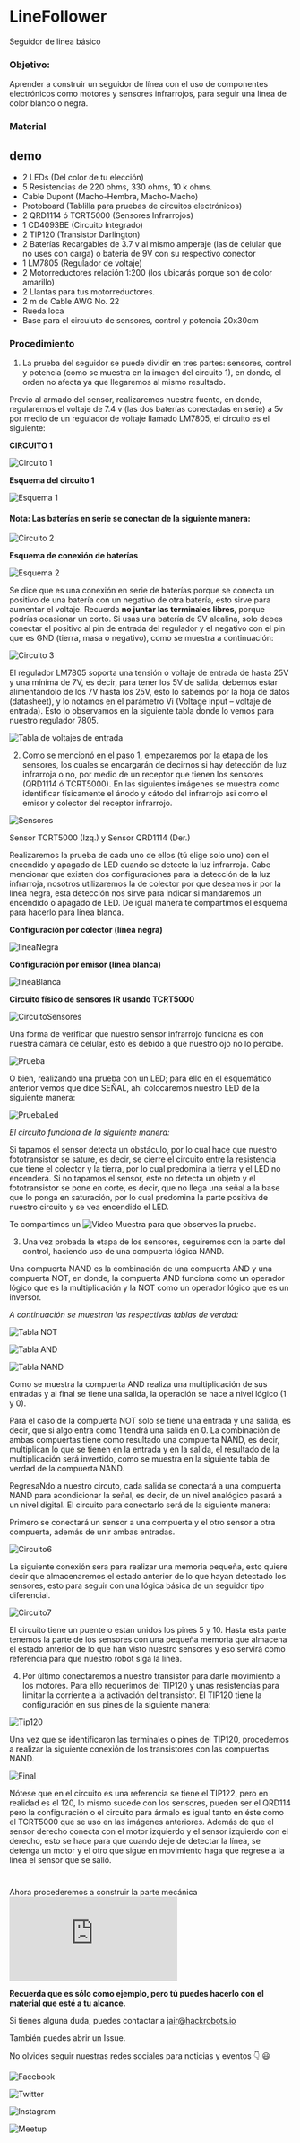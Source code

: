 # LineFollower
Seguidor de linea básico


### Objetivo:

Aprender a construir un seguidor de línea con el uso de componentes electrónicos como motores y sensores
infrarrojos, para seguir una línea de color blanco o negra.

### Material
## demo
* 2 LEDs (Del color de tu elección)
* 5 Resistencias de 220 ohms, 330 ohms, 10 k ohms.
* Cable Dupont (Macho-Hembra, Macho-Macho)
* Protoboard (Tablilla para pruebas de circuitos electrónicos)
* 2 QRD1114 ó TCRT5000 (Sensores Infrarrojos)
* 1 CD4093BE (Circuito Integrado)
* 2 TIP120 (Transistor Darlington)
* 2 Baterías Recargables de 3.7 v al mismo amperaje (las de celular que no uses con carga) o batería de 9V con su
respectivo conector 
* 1 LM7805 (Regulador de voltaje) 
* 2 Motorreductores relación 1:200 (los ubicarás porque son de color amarillo) 
* 2 Llantas para tus motorreductores. 
* 2 m de Cable AWG No. 22 
* Rueda loca 
* Base para el circuiuto de sensores, control y potencia 20x30cm

### Procedimiento

1. La prueba del seguidor se puede dividir en tres partes: sensores, control y potencia (como se muestra en la imagen del circuito 1), en donde, el orden no afecta ya que llegaremos al mismo resultado.

Previo al armado del sensor, realizaremos nuestra fuente, en donde, regularemos el voltaje de 7.4 v (las dos baterías
conectadas en serie) a 5v por medio de un regulador de voltaje llamado LM7805, el circuito es el siguiente:

**CIRCUITO 1**

![Circuito 1](https://github.com/HackrobotsMX/LineFollower/blob/master/circuito1.PNG)

**Esquema del circuito 1**

![Esquema 1](https://github.com/HackrobotsMX/LineFollower/blob/master/esquema1.PNG)


#### Nota: Las baterías en serie se conectan de la siguiente manera:

![Circuito 2](https://github.com/HackrobotsMX/LineFollower/blob/master/circuito2.PNG)

**Esquema de conexión de baterías**

![Esquema 2](https://github.com/HackrobotsMX/LineFollower/blob/master/esquema2.PNG)


Se dice que es una conexión en serie de baterías porque se conecta un positivo de una batería con un negativo de otra
batería, esto sirve para aumentar el voltaje. Recuerda **no juntar las terminales libres**, porque podrías ocasionar un corto.
Si usas una batería de 9V alcalina, solo debes conectar el positivo al pin de entrada del regulador y el negativo con el pin
que es GND (tierra, masa o negativo), como se muestra a continuación:

![Circuito 3](https://github.com/HackrobotsMX/LineFollower/blob/master/circuito3.PNG)


El regulador LM7805 soporta una tensión o voltaje de entrada de hasta 25V y una mínima de 7V, es decir, para tener los
5V de salida, debemos estar alimentándolo de los 7V hasta los 25V, esto lo sabemos por la hoja de datos (datasheet), y
lo notamos en el parámetro Vi (Voltage input – voltaje de entrada). Esto lo observamos en la siguiente tabla donde lo
vemos para nuestro regulador 7805.

![Tabla de voltajes de entrada](https://github.com/HackrobotsMX/LineFollower/blob/master/TablaVI.PNG)


2. Como se mencionó en el paso 1, empezaremos por la etapa de los sensores, los cuales se encargarán de decirnos
si hay detección de luz infrarroja o no, por medio de un receptor que tienen los sensores (QRD1114 ó TCRT5000). En las
siguientes imágenes se muestra como identificar físicamente el ánodo y cátodo del infrarrojo asi como el emisor y
colector del receptor infrarrojo.

![Sensores](https://github.com/HackrobotsMX/LineFollower/blob/master/sensorinfrarrojo.png)



Sensor TCRT5000 (Izq.) y Sensor QRD1114 (Der.)


Realizaremos la prueba de cada uno de ellos (tú elige solo uno) con el encendido y apagado de LED cuando se detecte la
luz infrarroja. Cabe mencionar que existen dos configuraciones para la detección de la luz infrarroja, nosotros utilizaremos
la de colector por que deseamos ir por la línea negra, esta detección nos sirve para indicar si mandaremos un encendido
o apagado de LED. De igual manera te compartimos el esquema para hacerlo para línea blanca.


**Configuración por colector (línea negra)**

![lineaNegra](https://github.com/HackrobotsMX/LineFollower/blob/master/confColector.PNG)



**Configuración por emisor (línea blanca)**

![lineaBlanca](https://github.com/HackrobotsMX/LineFollower/blob/master/confEmisor.PNG)


**Circuito físico de sensores IR usando TCRT5000**

![CircuitoSensores](https://github.com/HackrobotsMX/LineFollower/blob/master/Circuito4.JPG)

Una forma de verificar que nuestro sensor infrarrojo funciona es con nuestra cámara de celular, esto es debido a que
nuestro ojo no lo percibe.

![Prueba](https://github.com/HackrobotsMX/LineFollower/blob/master/Circuito5.jpg)


O bien, realizando una prueba con un LED; para ello en el esquemático anterior vemos que dice SEÑAL, ahí colocaremos
nuestro LED de la siguiente manera:

![PruebaLed](https://github.com/HackrobotsMX/LineFollower/blob/master/confColectorLed.PNG)


_El circuito funciona de la siguiente manera:_

Si tapamos el sensor detecta un obstáculo, por lo cual hace que nuestro fototransistor se sature, es decir, se cierre el
circuito entre la resistencia que tiene el colector y la tierra, por lo cual predomina la tierra y el LED no encenderá.
Si no tapamos el sensor, este no detecta un objeto y el fototransistor se pone en corte, es decir, que no llega una señal a
la base que lo ponga en saturación, por lo cual predomina la parte positiva de nuestro circuito y se vea encendido el LED.

Te compartimos un ![Video Muestra](https://youtu.be/GUOZxIee6Yk) para que observes la prueba.


3. Una vez probada la etapa de los sensores, seguiremos con la parte del control, haciendo uso de una compuerta lógica
NAND.

Una compuerta NAND es la combinación de una compuerta AND y una compuerta NOT, en donde, la compuerta AND
funciona como un operador lógico que es la multiplicación y la NOT como un operador lógico que es un inversor.

_A continuación se muestran las respectivas tablas de verdad:_

![Tabla NOT](https://github.com/HackrobotsMX/LineFollower/blob/master/compuertaNot.png)

![Tabla AND](https://github.com/HackrobotsMX/LineFollower/blob/master/compuertaAnd.png)

![Tabla NAND](https://github.com/HackrobotsMX/LineFollower/blob/master/compuertaNand.png)

Como se muestra la compuerta AND realiza una multiplicación de sus entradas y al final se tiene una salida, la operación
se hace a nivel lógico (1 y 0).

Para el caso de la compuerta NOT solo se tiene una entrada y una salida, es decir, que si algo entra como 1 tendrá una salida en 0. La combinación de ambas compuertas tiene como resultado una compuerta NAND, es decir, multiplican lo que se tienen en la entrada y en la salida, el resultado de la multiplicación será invertido, como se muestra en la siguiente tabla de verdad de la compuerta NAND.

RegresaNdo a nuestro circuto, cada salida se conectará a una compuerta NAND para acondicionar la señal, es decir, de
un nivel analógico pasará a un nivel digital. El circuito para conectarlo será de la siguiente manera:

Primero se conectará un sensor a una compuerta y el otro sensor a otra compuerta, además de unir ambas entradas.

![Circuito6](https://github.com/HackrobotsMX/LineFollower/blob/master/circuito6.PNG)

La siguiente conexión sera para realizar una memoria pequeña, esto quiere decir que almacenaremos el estado anterior
de lo que hayan detectado los sensores, esto para seguir con una lógica básica de un seguidor tipo diferencial.

![Circuito7](https://github.com/HackrobotsMX/LineFollower/blob/master/circuito7.PNG)

El circuito tiene un puente o estan unidos los pines 5 y 10. Hasta esta parte tenemos la parte de los sensores con una
pequeña memoria que almacena el estado anterior de lo que han visto nuestro sensores y eso servirá como referencia
para que nuestro robot siga la linea.

4. Por último conectaremos a nuestro transistor para darle movimiento a los motores. Para ello requerimos del TIP120
y unas resistencias para limitar la corriente a la activación del transistor. El TIP120 tiene la configuración en sus pines de
la siguiente manera:

![Tip120](https://github.com/HackrobotsMX/LineFollower/blob/master/tip120.png)

Una vez que se identificaron las terminales o pines del TIP120, procedemos a realizar la siguiente conexión de los
transistores con las compuertas NAND.

![Final](https://github.com/HackrobotsMX/LineFollower/blob/master/circuitoFinal.PNG)

Nótese que en el circuito es una referencia se tiene el TIP122, pero en realidad es el 120, lo mismo sucede con los
sensores, pueden ser el QRD114 pero la configuración o el circuito para ármalo es igual tanto en éste como el TCRT5000
que se usó en las imágenes anteriores. Además de que el sensor derecho conecta con el motor izquierdo y el sensor
izquierdo con el derecho, esto se hace para que cuando deje de detectar la línea, se detenga un motor y el otro que
sigue en movimiento haga que regrese a la línea el sensor que se salió.


#

Ahora procederemos a construir la parte mecánica ![AQUÍ](https://github.com/HackrobotsMX/LineFollower/blob/master/ParteMECANICA.md)


**Recuerda que es sólo como ejemplo, pero tú puedes hacerlo con el material que esté a tu alcance.**

Si tienes alguna duda, puedes contactar a jair@hackrobots.io

También puedes abrir un Issue.


No olvides seguir nuestras redes sociales para noticias y eventos :point_down: :smiley:

![Facebook](https://www.facebook.com/HackRobotsMX/)

![Twitter](https://twitter.com/HackRobotsMX?lang=es)

![Instagram](https://www.instagram.com/hackrobotsmx/)

![Meetup](www.meetup.com/es-ES/HackrobotsMX/)

